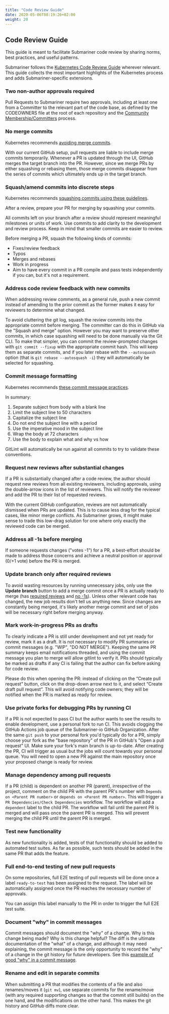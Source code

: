 ```yaml
---
title: "Code Review Guide"
date: 2020-05-06T08:19:26+02:00
weight: 20
---
```


## Code Review Guide

This guide is meant to facilitate Submariner code review by sharing norms, best practices, and useful patterns.

Submariner follows the [Kubernetes Code Review Guide][kube code review guide] wherever relevant. This guide collects the most important
highlights of the Kubernetes process and adds Submariner-specific extensions.

### Two non-author approvals required

Pull Requests to Submariner require two approvals, including at least one from a Committer to the relevant part of the code base,
as defined by the CODEOWNERS file at the root of each repository and the [Community
Membership/Committers](../../community/contributor-roles/#committers) process.

### No merge commits

Kubernetes recommends [avoiding merge commits][merge commits].

With our current GitHub setup, pull requests are liable to include merge commits temporarily. Whenever a PR is updated through the UI,
GitHub merges the target branch into the PR. However, since we merge PRs by either squashing or rebasing them, those merge commits
disappear from the series of commits which ultimately ends up in the target branch.

### Squash/amend commits into discrete steps

Kubernetes recommends [squashing commits using these guidelines][squashing].

After a review, prepare your PR for merging by squashing your commits.

All commits left on your branch after a review should represent meaningful milestones or units of work. Use commits to add clarity to the
development and review process. Keep in mind that smaller commits are easier to review.

Before merging a PR, squash the following kinds of commits:

* Fixes/review feedback
* Typos
* Merges and rebases
* Work in progress
* Aim to have every commit in a PR compile and pass tests independently if you can, but it's not a requirement.

### Address code review feedback with new commits

When addressing review comments, as a general rule, push a new commit instead of amending to the prior commit as the former makes it easy
for reviewers to determine what changed.

To avoid cluttering the git log, squash the review commits into the appropriate commit before merging. The committer can do this in GitHub
via the "Squash and merge" option. However you may want to preserve other commits, in which case squashing will need to be done manually via
the Git CLI. To make that simpler, you can commit the review-prompted changes with `git commit --fixup` with the appropriate commit hash.
This will keep them as separate commits, and if you later rebase with the `--autosquash` option (that is `git rebase --autosquash -i`) they
will automatically be selected for squashing.

### Commit message formatting

Kubernetes recommends [these commit message practices][commit messages].

In summary:

1. Separate subject from body with a blank line
2. Limit the subject line to 50 characters
3. Capitalize the subject line
4. Do not end the subject line with a period
5. Use the imperative mood in the subject line
6. Wrap the body at 72 characters
7. Use the body to explain what and why vs how

GitLint will automatically be run against all commits to try to validate these conventions.

### Request new reviews after substantial changes

If a PR is substantially changed after a code review, the author should request new reviews from all existing reviewers, including
approvals, using the double-arrow icons in the list of reviewers. This will notify the reviewer and add the PR to their list of
requested reviews.

With the current GitHub configuration, reviews are not automatically dismissed when PRs are updated. This is to cause less drag for the
typical cases, like minor merge conflicts. As Submariner grows, it might make sense to trade this low-drag solution for one where only
exactly the reviewed code can be merged.

### Address all -1s before merging

If someone requests changes ("votes -1") for a PR, a best-effort should be made to address those concerns and achieve a neutral position or
approval (0/+1 vote) before the PR is merged.

### Update branch only after required reviews

To avoid wasting resources by running unnecessary jobs, only use the **Update branch** button to add a merge commit once a PR is actually
ready to merge (has [required reviews](#two-non-author-approvals-required) and [no -1s](#address-all--1s-before-merging)). Unless
other relevant code has changed, the new job results don't tell us anything new. Since changes are constantly being merged, it's likely
another merge commit and set of jobs will be necessary right before merging anyway.

### Mark work-in-progress PRs as drafts

To clearly indicate a PR is still under development and not yet ready for review, mark it as a draft. It is not necessary to modify PR
summaries or commit messages (e.g. "WIP", "DO NOT MERGE"). Keeping the same PR summary keeps email notifications threaded, and using the
commit message you plan to merge will allow gitlint to verify it. PRs should typically be marked as drafts if any CI is failing that the
author can fix before asking for code review.

Please do this when opening the PR: instead of clicking on the “Create pull request” button, click on the drop-down arrow next to it, and
select “Create draft pull request”. This will avoid notifying code owners; they will be notified when the PR is marked as ready for review.

### Use private forks for debugging PRs by running CI

If a PR is not expected to pass CI but the author wants to see the results to enable development, use a personal fork to run CI. This avoids
clogging the GitHub Actions job queue of the Submariner-io GitHub Organization. After the same `git push` to your personal fork you'd
typically do for a PR, simply choose your fork as the "base repository" of the PR in GitHub's "Open a pull request" UI. Make sure your
fork's main branch is up-to-date. After creating the PR, CI will trigger as usual but the jobs will count towards your personal queue. You
will need to open a new PR against the main repository once your proposed change is ready for review.

### Manage dependency among pull requests

If a PR (child) is dependent on another PR (parent), irrespective of the project, comment on the child PR with the parent PR's number with
`Depends on <Parent PR number>` or `depends on <Parent PR number>`. This will trigger a `PR Dependencies/Check Dependencies` workflow. The
workflow will add a `dependent` label to the child PR. The workflow will fail until the parent PR is merged and will pass once the parent
PR is merged. This will prevent merging the child PR until the parent PR is merged.

### Test new functionality

As new functionality is added, tests of that functionality should be added to automated test suites.
As far as possible, such tests should be added in the same PR that adds the feature.

### Full end-to-end testing of new pull requests

On some repositories, full E2E testing of pull requests will be done once a label `ready-to-test` has been assigned to the request.
The label will be automatically assigned once the PR reaches the necessary number of approvals.

You can assign this label manually to the PR in order to trigger the full E2E test suite.

### Document "why" in commit messages

Commit messages should document the "why" of a change. Why is this change being made? Why is this change helpful? The diff is the ultimate
documentation of the "what" of a change, and although it may need explaining, the commit message is the only opportunity to record the "why"
of a change in the git history for future developers. See this [example of good "why" in a commit
message](https://github.com/submariner-io/submariner-operator/commit/a85aaae0c223f831a9288a2dc15cb469f387209e).

### Rename and edit in separate commits

When submitting a PR that modifies the contents of a file and also renames/moves it (`git mv`),
use separate commits for the rename/move (with any required supporting changes so that the commit still builds) on the one hand,
and the modifications on the other hand.
This makes the git history and GitHub diffs more clear.

[kube code review guide]: https://github.com/kubernetes/community/blob/master/contributors/guide/contributing.md#code-review
[merge commits]: https://github.com/kubernetes/community/blob/master/contributors/guide/github-workflow.md#4-keep-your-branch-in-sync
[squashing]: https://github.com/kubernetes/community/blob/master/contributors/guide/github-workflow.md#squash-commits
[commit messages]: https://chris.beams.io/posts/git-commit/
